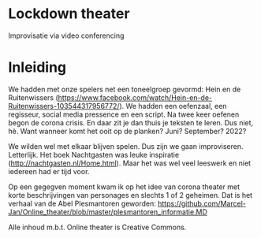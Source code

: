 # Lockdown theater
Improvisatie via video conferencing

# Inleiding
We hadden met onze spelers net een toneelgroep gevormd: Hein en de Ruitenwissers (https://www.facebook.com/watch/Hein-en-de-Ruitenwissers-103544317956772/). We hadden een oefenzaal, een regisseur, social media pressence en een script. Na twee keer oefenen begon de corona crisis. En daar zit je dan thuis je teksten te leren. Dus niet, hè. Want wanneer komt het ooit op de planken? Juni? September? 2022?

We wilden wel met elkaar blijven spelen. Dus zijn we gaan improviseren. Letterlijk. Het boek Nachtgasten was leuke inspiratie (http://nachtgasten.nl/Home.html). Maar het was wel veel leeswerk en niet iedereen had er tijd voor.

Op een gegegven moment kwam ik op het idee van corona theater met korte beschrijvingen van personages en slechts 1 of 2 geheimen. Dat is het verhaal van de Abel Plesmantoren geworden:
https://github.com/Marcel-Jan/Online_theater/blob/master/plesmantoren_informatie.MD


Alle inhoud m.b.t. Online theater is Creative Commons.
